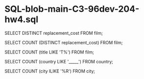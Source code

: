 # SQL-blob-main-C3-96dev-204-hw4.sql

SELECT DISTINCT replacement_cost FROM film;

SELECT COUNT (DISTINCT replacement_cost) FROM film;

SELECT COUNT (title LIKE 'T%') FROM film;

SELECT COUNT (country LIKE '_____') FROM country;

SELECT COUNT (city ILIKE '%R') FROM city;
